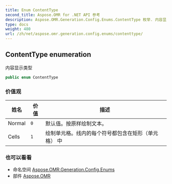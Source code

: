 ```yaml
---
title: Enum ContentType
second_title: Aspose.OMR for .NET API 参考
description: Aspose.OMR.Generation.Config.Enums.ContentType 枚举. 内容显示类型
type: docs
weight: 480
url: /zh/net/aspose.omr.generation.config.enums/contenttype/
---
```

## ContentType enumeration

内容显示类型

```csharp
public enum ContentType
```

### 价值观

| 姓名 | 价值 | 描述 |
| --- | --- | --- |
| Normal | `0` | 默认值。按原样绘制文本。 |
| Cells | `1` | 绘制单元格。线内的每个符号都包含在矩形（单元格） 中 |

### 也可以看看

* 命名空间 [Aspose.OMR.Generation.Config.Enums](../../aspose.omr.generation.config.enums/)
* 部件 [Aspose.OMR](../../)


